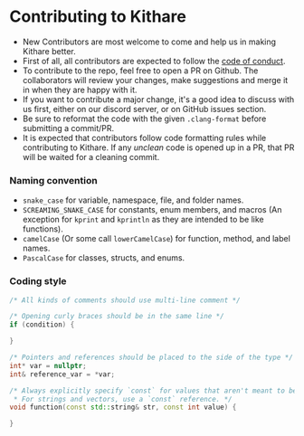 # Contributing to Kithare

- New Contributors are most welcome to come and help us in making Kithare better.
- First of all, all contributors are expected to follow the [code of conduct](code_of_conduct).
- To contribute to the repo, feel free to open a PR on Github. The collaborators will review your changes, make suggestions and merge it in when they are happy with it.
- If you want to contribute a major change, it's a good idea to discuss with us
first, either on our discord server, or on GitHub issues section.
- Be sure to reformat the code with the given `.clang-format` before submitting a commit/PR.
- It is expected that contributors follow code formatting rules while contributing
to Kithare. If any *unclean* code is opened up in a PR, that PR will be waited for a cleaning commit.

### Naming convention
- `snake_case` for variable, namespace, file, and folder names.
- `SCREAMING_SNAKE_CASE` for constants, enum members, and macros (An exception for `kprint` and `kprintln` as they are intended to be like functions).
- `camelCase` (Or some call `lowerCamelCase`) for function, method, and label names.
- `PascalCase` for classes, structs, and enums.

### Coding style
```cpp
/* All kinds of comments should use multi-line comment */

/* Opening curly braces should be in the same line */
if (condition) {

}

/* Pointers and references should be placed to the side of the type */
int* var = nullptr;
int& reference_var = *var;

/* Always explicitly specify `const` for values that aren't meant to be changed in the function.
 * For strings and vectors, use a `const` reference. */
void function(const std::string& str, const int value) {

}
```
